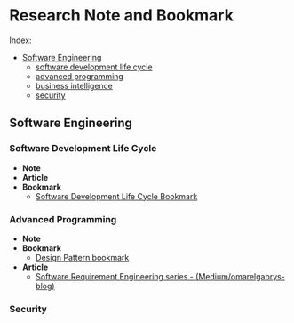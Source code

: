 # Research Note and Bookmark
Index:
- [Software Engineering][1]
	- [software development life cycle][2]
	- [advanced programming][3]
	- [business intelligence][4]
	- [security][5]





## Software Engineering
### Software Development Life Cycle
 - **Note**
 - **Article**
 - **Bookmark**
	- [Software Development Life Cycle Bookmark][6]

### Advanced Programming
 - **Note**
 - **Bookmark**
	- [Design Pattern bookmark][7]
 - **Article**
	- [Software Requirement Engineering series - (Medium/omarelgabrys-blog)][8]


### Security

[1]:	#software-engineering---greenwich-university
[2]:	#software-development-life-cycle
[3]:	#advanced-programming
[4]:	#business-intelligence
[5]:	#security
[6]:	https://keep.google.com/u/0/#label/Software%20Development%20Life%20Cycle
[7]:	https://keep.google.com/u/0/#label/Design%20Pattern
[8]:	https://medium.com/omarelgabrys-blog/requirements-engineering-introduction-part-1-6d49001526d3